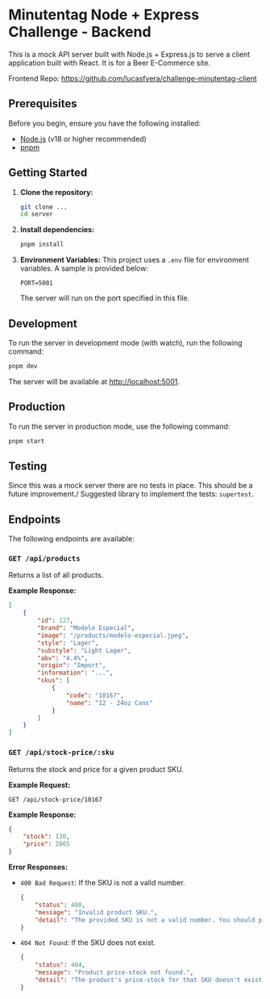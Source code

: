 # Minutentag Node + Express Challenge - Backend

This is a mock API server built with Node.js + Express.js to serve a client application built with React.
It is for a Beer E-Commerce site.

Frontend Repo: https://github.com/lucasfvera/challenge-minutentag-client

## Prerequisites

Before you begin, ensure you have the following installed:
- [Node.js](https://nodejs.org/) (v18 or higher recommended)
- [pnpm](https://pnpm.io/)

## Getting Started

1.  **Clone the repository:**
    ```bash
    git clone ...
    cd server
    ```

2.  **Install dependencies:**
    ```bash
    pnpm install
    ```

3.  **Environment Variables:**
    This project uses a `.env` file for environment variables. A sample is provided below:
    ```
    PORT=5001
    ```
    The server will run on the port specified in this file.

## Development

To run the server in development mode (with watch), run the following command:

```bash
pnpm dev
```

The server will be available at [http://localhost:5001](http://localhost:5001).

## Production

To run the server in production mode, use the following command:

```bash
pnpm start
```

## Testing

Since this was a mock server there are no tests in place. This should be a future improvement./
Suggested library to implement the tests: `supertest`.

## Endpoints

The following endpoints are available:

### `GET /api/products`

Returns a list of all products.

**Example Response:**
```json
[
    {
        "id": 127,
        "brand": "Modelo Especial",
        "image": "/products/modelo-especial.jpeg",
        "style": "Lager",
        "substyle": "Light Lager",
        "abv": "4.4%",
        "origin": "Import",
        "information": "...",
        "skus": [
            {
                "code": "10167",
                "name": "12 - 24oz Cans"
            }
        ]
    }
]
```

### `GET /api/stock-price/:sku`

Returns the stock and price for a given product SKU.

**Example Request:**
```
GET /api/stock-price/10167
```

**Example Response:**
```json
{
    "stock": 130,
    "price": 2865
}
```

**Error Responses:**

- `400 Bad Request`: If the SKU is not a valid number.
  ```json
  {
      "status": 400,
      "message": "Invalid product SKU.",
      "detail": "The provided SKU is not a valid number. You should provide a 5 digit number."
  }
  ```
- `404 Not Found`: If the SKU does not exist.
  ```json
  {
      "status": 404,
      "message": "Product price-stock not found.",
      "detail": "The product's price-stock for that SKU doesn't exist."
  }
  ```